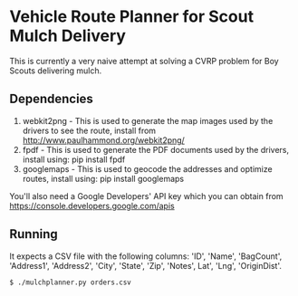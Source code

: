 # Vehicle Route Planner for Scout Mulch Delivery

This is currently a very naive attempt at solving a CVRP problem for Boy Scouts delivering mulch.

## Dependencies

1. webkit2png - This is used to generate the map images used by the drivers to see the route, install from http://www.paulhammond.org/webkit2png/
2. fpdf - This is used to generate the PDF documents used by the drivers, install using: pip install fpdf 
3. googlemaps - This is used to geocode the addresses and optimize routes, install using: pip install googlemaps

You'll also need a Google Developers' API key which you can obtain from https://console.developers.google.com/apis

## Running

It expects a CSV file with the following columns: 'ID', 'Name', 'BagCount', 'Address1', 'Address2', 'City', 'State', 'Zip', 'Notes', Lat', 'Lng', 'OriginDist'.

```
$ ./mulchplanner.py orders.csv
```
